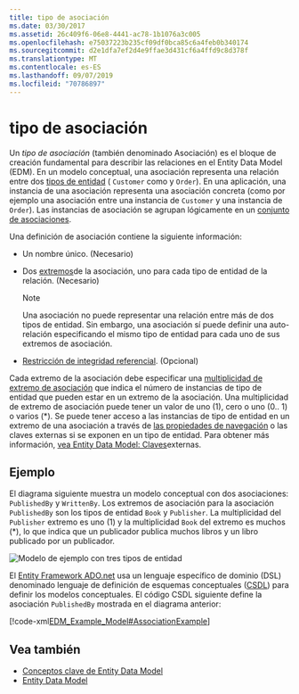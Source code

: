 ```yaml
---
title: tipo de asociación
ms.date: 03/30/2017
ms.assetid: 26c409f6-06e8-4441-ac78-1b1076a3c005
ms.openlocfilehash: e75037223b235cf09df0bca85c6a4feb0b340174
ms.sourcegitcommit: d2e1dfa7ef2d4e9ffae3d431cf6a4ffd9c8d378f
ms.translationtype: MT
ms.contentlocale: es-ES
ms.lasthandoff: 09/07/2019
ms.locfileid: "70786897"
---
```

# <a name="association-type"></a>tipo de asociación
Un *tipo de asociación* (también denominado Asociación) es el bloque de creación fundamental para describir las relaciones en el Entity Data Model (EDM). En un modelo conceptual, una asociación representa una relación entre dos [tipos de entidad](entity-type.md) ( `Customer` como y `Order`). En una aplicación, una instancia de una asociación representa una asociación concreta (como por ejemplo una asociación entre una instancia de `Customer` y una instancia de `Order`). Las instancias de asociación se agrupan lógicamente en un [conjunto de asociaciones](association-set.md).  
  
 Una definición de asociación contiene la siguiente información:  
  
- Un nombre único. (Necesario)  
  
- Dos [extremos](association-end.md)de la asociación, uno para cada tipo de entidad de la relación. (Necesario)  
  
    > [!NOTE]
    > Una asociación no puede representar una relación entre más de dos tipos de entidad. Sin embargo, una asociación sí puede definir una auto-relación especificando el mismo tipo de entidad para cada uno de sus extremos de asociación.  
  
- [Restricción de integridad referencial](referential-integrity-constraint.md). (Opcional)  
  
 Cada extremo de la asociación debe especificar una [multiplicidad de extremo de asociación](association-end-multiplicity.md) que indica el número de instancias de tipo de entidad que pueden estar en un extremo de la asociación. Una multiplicidad de extremo de asociación puede tener un valor de uno (1), cero o uno (0.. 1) o varios (\*). Se puede tener acceso a las instancias de tipo de entidad en un extremo de una asociación a través de [las propiedades de navegación](navigation-property.md) o las claves externas si se exponen en un tipo de entidad. Para obtener más información, [vea Entity Data Model: Claves](foreign-key-property.md)externas.  
  
## <a name="example"></a>Ejemplo  
 El diagrama siguiente muestra un modelo conceptual con dos asociaciones: `PublishedBy` y `WrittenBy`. Los extremos de asociación para la asociación `PublishedBy` son los tipos de entidad `Book` y `Publisher`. La multiplicidad del `Publisher` extremo es uno (1) y la multiplicidad `Book` del extremo es muchos (\*), lo que indica que un publicador publica muchos libros y un libro publicado por un publicador.  
  
 ![Modelo de ejemplo con tres tipos de entidad](./media/association-type/example-model-three-entity-types.gif)  
  
 El [Entity Framework ADO.net](./ef/index.md) usa un lenguaje específico de dominio (DSL) denominado lenguaje de definición de esquemas conceptuales ([CSDL](./ef/language-reference/csdl-specification.md)) para definir los modelos conceptuales. El código CSDL siguiente define la asociación `PublishedBy` mostrada en el diagrama anterior:  
  
 [!code-xml[EDM_Example_Model#AssociationExample](../../../../samples/snippets/xml/VS_Snippets_Data/edm_example_model/xml/books.edmx#associationexample)]  
  
## <a name="see-also"></a>Vea también

- [Conceptos clave de Entity Data Model](entity-data-model-key-concepts.md)
- [Entity Data Model](entity-data-model.md)
